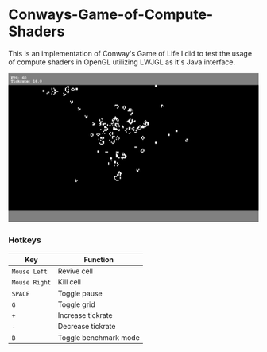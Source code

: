 # Conways-Game-of-Compute-Shaders
This is an implementation of Conway's Game of Life I did to test the usage of compute shaders in OpenGL utilizing LWJGL as it's Java interface.

![alt tag](https://github.com/Deconimus/Conways-Game-of-Compute-Shaders/blob/master/screenshot.png)

### Hotkeys

Key           | Function
--------------|-----------------------
`Mouse Left`  | Revive cell
`Mouse Right` | Kill cell
`SPACE`       | Toggle pause
`G`           | Toggle grid
`+`           | Increase tickrate
`-`           | Decrease tickrate
`B`           | Toggle benchmark mode
